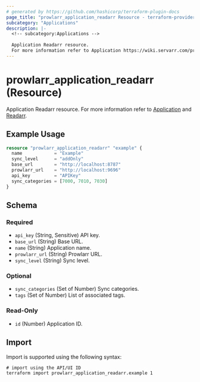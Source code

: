 ```yaml
---
# generated by https://github.com/hashicorp/terraform-plugin-docs
page_title: "prowlarr_application_readarr Resource - terraform-provider-prowlarr"
subcategory: "Applications"
description: |-
  <!-- subcategory:Applications -->
  
  Application Readarr resource.
  For more information refer to Application https://wiki.servarr.com/prowlarr/settings#applications and Readarr https://wiki.servarr.com/prowlarr/supported#readarr.
---
```


# prowlarr_application_readarr (Resource)

<!-- subcategory:Applications -->
Application Readarr resource.
For more information refer to [Application](https://wiki.servarr.com/prowlarr/settings#applications) and [Readarr](https://wiki.servarr.com/prowlarr/supported#readarr).

## Example Usage

```terraform
resource "prowlarr_application_readarr" "example" {
  name            = "Example"
  sync_level      = "addOnly"
  base_url        = "http://localhost:8787"
  prowlarr_url    = "http://localhost:9696"
  api_key         = "APIKey"
  sync_categories = [7000, 7010, 7030]
}
```

<!-- schema generated by tfplugindocs -->
## Schema

### Required

- `api_key` (String, Sensitive) API key.
- `base_url` (String) Base URL.
- `name` (String) Application name.
- `prowlarr_url` (String) Prowlarr URL.
- `sync_level` (String) Sync level.

### Optional

- `sync_categories` (Set of Number) Sync categories.
- `tags` (Set of Number) List of associated tags.

### Read-Only

- `id` (Number) Application ID.

## Import

Import is supported using the following syntax:

```shell
# import using the API/UI ID
terraform import prowlarr_application_readarr.example 1
```
